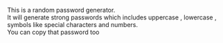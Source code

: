 This is a random password generator. <br> It will generate strong passwords which includes uppercase , lowercase , symbols like special characters and numbers. <br> You can copy that password too
